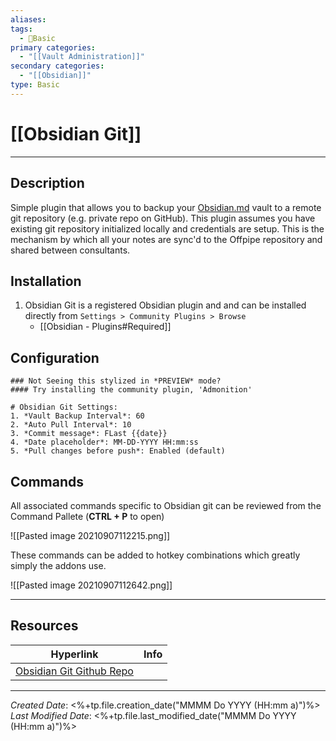 ```yaml
---
aliases:
tags:
  - 📝Basic
primary categories:
  - "[[Vault Administration]]"
secondary categories:
  - "[[Obsidian]]"
type: Basic
---
```

# [[Obsidian Git]]

***

## Description

Simple plugin that allows you to backup your [Obsidian.md](https://obsidian.md) vault to a remote git repository (e.g. private repo on GitHub). This plugin assumes you have existing git repository initialized locally and credentials are setup. This is the mechanism by which all your notes are sync'd to the Offpipe repository and shared between consultants. 

## Installation

1. Obsidian Git is a registered Obsidian plugin and and can be installed directly from `Settings > Community Plugins > Browse`
	* [[Obsidian - Plugins#Required]]

## Configuration

```ad-info
### Not Seeing this stylized in *PREVIEW* mode?
#### Try installing the community plugin, 'Admonition'

# Obsidian Git Settings:
1. *Vault Backup Interval*: 60
2. *Auto Pull Interval*: 10
3. *Commit message*: FLast {{date}}
4. *Date placeholder*: MM-DD-YYYY HH:mm:ss
5. *Pull changes before push*: Enabled (default)
```

## Commands

All associated commands specific to Obsidian git can be reviewed from the Command Pallete (**CTRL + P** to open)

![[Pasted image 20210907112215.png]]

These commands can be added to hotkey combinations which greatly simply the addons use. 

![[Pasted image 20210907112642.png]]

___

## Resources

| Hyperlink                                                             | Info |
| --------------------------------------------------------------------- | ---- |
| [Obsidian Git Github Repo](https://github.com/denolehov/obsidian-git) |      |

***

*Created Date*: <%+tp.file.creation_date("MMMM Do YYYY (HH:mm a)")%>  
*Last Modified Date*: <%+tp.file.last_modified_date("MMMM Do YYYY (HH:mm a)")%>
